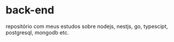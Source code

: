 # back-end
 repositório com meus estudos sobre nodejs, nestjs, go, typescipt, postgresql, mongodb etc.
